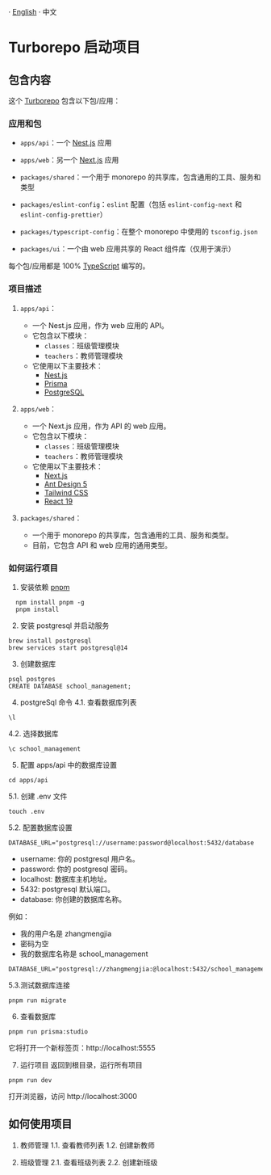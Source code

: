 · [English](./README.md) · 中文

# Turborepo 启动项目

## 包含内容

这个 [Turborepo](https://turbo.build/) 包含以下包/应用：

### 应用和包

- `apps/api`：一个 [Nest.js](https://nestjs.com/) 应用
- `apps/web`：另一个 [Next.js](https://nextjs.org/) 应用
- `packages/shared`：一个用于 monorepo 的共享库，包含通用的工具、服务和类型

- `packages/eslint-config`：`eslint` 配置（包括 `eslint-config-next` 和 `eslint-config-prettier`）
- `packages/typescript-config`：在整个 monorepo 中使用的 `tsconfig.json`
- `packages/ui`：一个由 web 应用共享的 React 组件库（仅用于演示）

每个包/应用都是 100% [TypeScript](https://www.typescriptlang.org/) 编写的。

### 项目描述
1. `apps/api`：
    - 一个 Nest.js 应用，作为 web 应用的 API。
    - 它包含以下模块：
        - `classes`：班级管理模块
        - `teachers`：教师管理模块
    - 它使用以下主要技术：
        - [Nest.js](https://nestjs.com/)
        - [Prisma](https://www.prisma.io/)
        - [PostgreSQL](https://www.postgresql.org/)

2. `apps/web`：
    - 一个 Next.js 应用，作为 API 的 web 应用。
    - 它包含以下模块：
        - `classes`：班级管理模块
        - `teachers`：教师管理模块
    - 它使用以下主要技术：
        - [Next.js](https://nextjs.org/)
        - [Ant Design 5](https://ant.design/)
        - [Tailwind CSS](https://tailwindcss.com/)
        - [React 19](https://react.dev/)

3. `packages/shared`：
    - 一个用于 monorepo 的共享库，包含通用的工具、服务和类型。
    - 目前，它包含 API 和 web 应用的通用类型。

### 如何运行项目
1. 安装依赖 [pnpm](https://pnpm.io/installation)
```
  npm install pnpm -g
  pnpm install
```

2. 安装 postgresql 并启动服务
```
brew install postgresql
brew services start postgresql@14
```

3. 创建数据库
```
psql postgres
CREATE DATABASE school_management;
```

4. postgreSql 命令
4.1. 查看数据库列表
```
\l
```

4.2. 选择数据库
```
\c school_management
```

5. 配置 apps/api 中的数据库设置
```
cd apps/api
```

5.1. 创建 .env 文件
```
touch .env
```

5.2. 配置数据库设置
```
DATABASE_URL="postgresql://username:password@localhost:5432/database
```
- username: 你的 postgresql 用户名。
- password: 你的 postgresql 密码。
- localhost:  数据库主机地址。
- 5432: postgresql 默认端口。
- database: 你创建的数据库名称。

例如：
- 我的用户名是 zhangmengjia
- 密码为空
- 我的数据库名称是 school_management

```
DATABASE_URL="postgresql://zhangmengjia:@localhost:5432/school_management"
```

5.3.测试数据库连接
```
pnpm run migrate
```

6. 查看数据库
```
pnpm run prisma:studio 
```
它将打开一个新标签页：http://localhost:5555

7. 运行项目
返回到根目录，运行所有项目
```
pnpm run dev
```
打开浏览器，访问 http://localhost:3000

## 如何使用项目
1. 教师管理
1.1. 查看教师列表
1.2. 创建新教师

2. 班级管理
2.1. 查看班级列表
2.2. 创建新班级